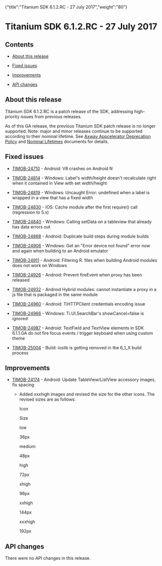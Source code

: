 {"title":"Titanium SDK 6.1.2.RC -  27 July 2017","weight":"80"} 

# Titanium SDK 6.1.2.RC - 27 July 2017

## Contents

*   [About this release](#Aboutthisrelease)
    
*   [Fixed issues](#Fixedissues)
    
*   [Improvements](#Improvements)
    
*   [API changes](#APIchanges)
    

## About this release

Titanium SDK 6.1.2.RC is a patch release of the SDK, addressing high-priority issues from previous releases.

As of this GA release, the previous Titanium SDK patch release is no longer supported. Note: major and minor releases continue to be supported according to their nominal lifetime. See [Axway Appcelerator Deprecation Policy](/docs/appc/AMPLIFY_Appcelerator_Services_Overview/Axway_Appcelerator_Deprecation_Policy/) and [Nominal Lifetimes](/docs/appc/AMPLIFY_Appcelerator_Services_Overview/Axway_Appcelerator_Product_Lifecycle/#NominalLifetimes) documents for details.

## Fixed issues

*   [TIMOB-24710](https://jira.appcelerator.org/browse/TIMOB-24710) - Android: V8 crashes on Android N
    
*   [TIMOB-24814](https://jira.appcelerator.org/browse/TIMOB-24814) - Windows: Label's width/height doesn't recalculate right when it contained in View with set width/height
    
*   [TIMOB-24819](https://jira.appcelerator.org/browse/TIMOB-24819) - Windows: Uncaught Error: undefined when a label is wrapped in a view that has a fixed width
    
*   [TIMOB-24830](https://jira.appcelerator.org/browse/TIMOB-24830) - IOS: Cache module after the first require() call (regression to 5.x)
    
*   [TIMOB-24840](https://jira.appcelerator.org/browse/TIMOB-24840) - Windows: Calling setData on a tableview that already has data errors out
    
*   [TIMOB-24868](https://jira.appcelerator.org/browse/TIMOB-24868) - Android: Duplicate build steps during module builds
    
*   [TIMOB-24906](https://jira.appcelerator.org/browse/TIMOB-24906) - Windows: Get an "Error device not found" error now and again when building to an Android emulator
    
*   [TIMOB-24911](https://jira.appcelerator.org/browse/TIMOB-24911) \- Android: Filtering R. files when building Android modules does not work on Windows
    
*   [TIMOB-24926](https://jira.appcelerator.org/browse/TIMOB-24926) - Android: Prevent fireEvent when proxy has been released
    
*   [TIMOB-24932](https://jira.appcelerator.org/browse/TIMOB-24932) - Android Hybrid modules: cannot instantiate a proxy in a js file that is packaged in the same module
    
*   [TIMOB-24960](https://jira.appcelerator.org/browse/TIMOB-24960) - Android: TiHTTPClient credentials encoding issue
    
*   [TIMOB-24966](https://jira.appcelerator.org/browse/TIMOB-24966) \- Windows: Ti.UI.SearchBar's showCancel=false is ignored
    
*   [TIMOB-24987](https://jira.appcelerator.org/browse/TIMOB-24987) - Android: TextField and TextView elements in SDK 6.1.1.GA do not fire focus events / trigger keyboard when using custom theme
    
*   [TIMOB-25004](https://jira.appcelerator.org/browse/TIMOB-25004) - Build: ioslib is getting removed in the 6\_1\_X build process
    

## Improvements

*   [TIMOB-24174](https://jira.appcelerator.org/browse/TIMOB-24174) - Android: Update TableView/ListView accessory images, fix spacing
    
    *   Added xxxhigh images and revised the size for the other icons. The revised sizes are as follows:
        
        Icon
        
        Size
        
        low
        
        36px
        
        medium
        
        48px
        
        high
        
        72px
        
        xhigh
        
        96px
        
        xxhigh
        
        144px
        
        xxxhigh
        
        192px
        

## API changes

There were no API changes in this release.